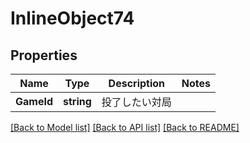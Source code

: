 # InlineObject74

## Properties

Name | Type | Description | Notes
------------ | ------------- | ------------- | -------------
**GameId** | **string** | 投了したい対局 | 

[[Back to Model list]](../README.md#documentation-for-models) [[Back to API list]](../README.md#documentation-for-api-endpoints) [[Back to README]](../README.md)



